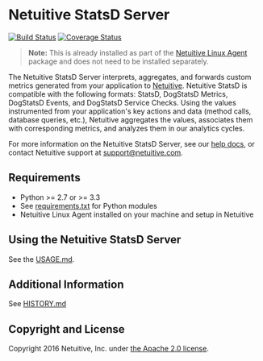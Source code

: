 Netuitive StatsD Server
=======================

[![Build Status](https://travis-ci.org/Netuitive/netuitive-statsd.svg?branch=master)](https://travis-ci.org/Netuitive/netuitive-statsd) [![Coverage Status](https://coveralls.io/repos/github/Netuitive/netuitive-statsd/badge.svg?branch=master)](https://coveralls.io/github/Netuitive/netuitive-statsd?branch=master)

>**Note:** This is already installed as part of the [Netuitive Linux Agent](https://help.netuitive.com/Content/Misc/Datasources/Netuitive/new_netuitive_datasource.htm) package and does not need to be installed separately.

The Netuitive StatsD Server interprets, aggregates, and forwards custom metrics generated from your application to [Netuitive](https://www.netuitive.com). Netuitive StatsD is compatible with the following formats: StatsD, DogStatsD Metrics, DogStatsD Events, and DogStatsD Service Checks. Using the values instrumented from your application's key actions and data (method calls, database queries, etc.), Netuitive aggregates the values, associates them with corresponding metrics, and analyzes them in our analytics cycles.

For more information on the Netuitive StatsD Server, see our [help docs](https://help.netuitive.com/Content/Misc/Datasources/Netuitive/new_netuitive_datasource.htm#kanchor275), or contact Netuitive support at [support@netuitive.com](mailto:support@netuitive.com).

Requirements
------------

- Python >= 2.7 or >= 3.3
- See [requirements.txt](requirements.txt) for Python modules
- Netuitive Linux Agent installed on your machine and setup in Netuitive

Using the Netuitive StatsD Server
----------------------------------
See the [USAGE.md](USAGE.md).

Additional Information
----------------------

See [HISTORY.md](HISTORY.md)


Copyright and License
---------------------

Copyright 2016 Netuitive, Inc. under [the Apache 2.0 license](LICENSE).
